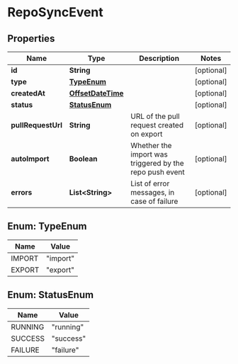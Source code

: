 

# RepoSyncEvent

## Properties

Name | Type | Description | Notes
------------ | ------------- | ------------- | -------------
**id** | **String** |  |  [optional]
**type** | [**TypeEnum**](#TypeEnum) |  |  [optional]
**createdAt** | [**OffsetDateTime**](OffsetDateTime.md) |  |  [optional]
**status** | [**StatusEnum**](#StatusEnum) |  |  [optional]
**pullRequestUrl** | **String** | URL of the pull request created on export |  [optional]
**autoImport** | **Boolean** | Whether the import was triggered by the repo push event |  [optional]
**errors** | **List&lt;String&gt;** | List of error messages, in case of failure |  [optional]



## Enum: TypeEnum

Name | Value
---- | -----
IMPORT | &quot;import&quot;
EXPORT | &quot;export&quot;



## Enum: StatusEnum

Name | Value
---- | -----
RUNNING | &quot;running&quot;
SUCCESS | &quot;success&quot;
FAILURE | &quot;failure&quot;



